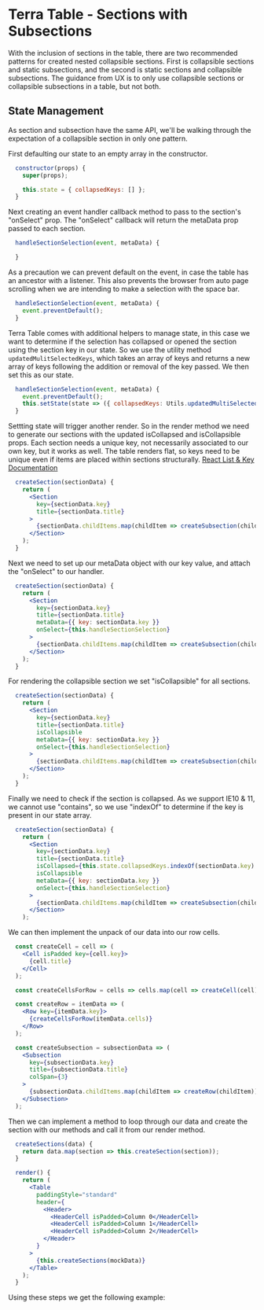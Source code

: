 # Terra Table - Sections with Subsections

With the inclusion of sections in the table, there are two recommended patterns for created nested collapsible sections. First is collapsible sections and static subsections, and the second is static sections and collapsible subsections. The guidance from UX is to only use collapsible sections or collapsible subsections in a table, but not both.

## State Management
As section and subsection have the same API, we'll be walking through the expectation of a collapsible section in only one pattern.

First defaulting our state to an empty array in the constructor. 
```jsx
  constructor(props) {
    super(props);

    this.state = { collapsedKeys: [] };
  }
```
Next creating an event handler callback method to pass to the section's "onSelect" prop. The "onSelect" callback will return the metaData prop passed to each section.
```jsx
  handleSectionSelection(event, metaData) {

  }
```
As a precaution we can prevent default on the event, in case the table has an ancestor with a listener. This also prevents the browser from auto page scrolling when we are intending to make a selection with the space bar.
```jsx
  handleSectionSelection(event, metaData) {
    event.preventDefault();
  }
```
Terra Table comes with additional helpers to manage state, in this case we want to determine if the selection has collapsed or opened the section using the section key in our state. So we use the utility method `updatedMulitSelectedKeys`, which takes an array of keys and returns a new array of keys following the addition or removal of the key passed. We then set this as our state.
```jsx
  handleSectionSelection(event, metaData) {
    event.preventDefault();
    this.setState(state => ({ collapsedKeys: Utils.updatedMultiSelectedKeys(state.selectedKeys, metaData.key) }));
  }
```
Settting state will trigger another render. So in the render method we need to generate our sections with the updated isCollapsed and isCollapsible props. Each section needs a unique key, not necessarily associated to our own key, but it works as well. The table renders flat, so keys need to be unique even if items are placed within sections structurally.
[React List & Key Documentation](https://reactjs.org/docs/lists-and-keys.html)
```jsx
  createSection(sectionData) {
    return (
      <Section
        key={sectionData.key}
        title={sectionData.title}
      >
        {sectionData.childItems.map(childItem => createSubsection(childItem))}
      </Section>
    );
  }
```
Next we need to set up our metaData object with our key value, and attach the "onSelect" to our handler.
```jsx
  createSection(sectionData) {
    return (
      <Section
        key={sectionData.key}
        title={sectionData.title}
        metaData={{ key: sectionData.key }}
        onSelect={this.handleSectionSelection}
      >
        {sectionData.childItems.map(childItem => createSubsection(childItem))}
      </Section>
    );
  }
```
For rendering the collapsible section we set "isCollapsible" for all sections.
```jsx
  createSection(sectionData) {
    return (
      <Section
        key={sectionData.key}
        title={sectionData.title}
        isCollapsible
        metaData={{ key: sectionData.key }}
        onSelect={this.handleSectionSelection}
      >
        {sectionData.childItems.map(childItem => createSubsection(childItem))}
      </Section>
    );
  }
```
Finally we need to check if the section is collapsed. As we support IE10 & 11, we cannot use "contains", so we use "indexOf" to determine if the key is present in our state array.
```jsx
  createSection(sectionData) {
    return (
      <Section
        key={sectionData.key}
        title={sectionData.title}
        isCollapsed={this.state.collapsedKeys.indexOf(sectionData.key) >= 0}
        isCollapsible
        metaData={{ key: sectionData.key }}
        onSelect={this.handleSectionSelection}
      >
        {sectionData.childItems.map(childItem => createSubsection(childItem))}
      </Section>
    );
```
We can then implement the unpack of our data into our row cells.
```jsx
  const createCell = cell => (
    <Cell isPadded key={cell.key}>
      {cell.title}
    </Cell>
  );

  const createCellsForRow = cells => cells.map(cell => createCell(cell));

  const createRow = itemData => (
    <Row key={itemData.key}>
      {createCellsForRow(itemData.cells)}
    </Row>
  );

  const createSubsection = subsectionData => (
    <Subsection
      key={subsectionData.key}
      title={subsectionData.title}
      colSpan={3}
    >
      {subsectionData.childItems.map(childItem => createRow(childItem))}
    </Subsection>
  );
```
Then we can implement a method to loop through our data and create the section with our methods and call it from our render method.
```jsx
  createSections(data) {
    return data.map(section => this.createSection(section));
  }

  render() {
    return (
      <Table
        paddingStyle="standard"
        header={
          <Header>
            <HeaderCell isPadded>Column 0</HeaderCell>
            <HeaderCell isPadded>Column 1</HeaderCell>
            <HeaderCell isPadded>Column 2</HeaderCell>
          </Header> 
        }
      >
        {this.createSections(mockData)}
      </Table>
    );
  }
```
Using these steps we get the following example:
